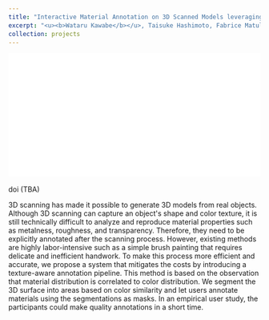 ```yaml
---
title: "Interactive Material Annotation on 3D Scanned Models leveraging Color-Material Correlation"
excerpt: "<u><b>Wataru Kawabe</b></u>, Taisuke Hashimoto, Fabrice Matulic, Takeo Igarashi, and Keita Higuchi<br/>SIGGRAPH ASIA, Technical Communications, 2023<br/>doi (TBA)<br/><img src='/images/tba.png' width=600>"
collection: projects
---
```


<img src='/images/tba.png'>

doi (TBA)

3D scanning has made it possible to generate 3D models from real objects. Although 3D scanning can capture an object's shape and color texture, it is still technically difficult to analyze and reproduce material properties such as metalness, roughness, and transparency. Therefore, they need to be explicitly annotated after the scanning process. However, existing methods are highly labor-intensive such as a simple brush painting that requires delicate and inefficient handwork. To make this process more efficient and accurate, we propose a system that mitigates the costs by introducing a texture-aware annotation pipeline. This method is based on the observation that material distribution is correlated to color distribution. We segment the 3D surface into areas based on color similarity and let users annotate materials using the segmentations as masks. In an empirical user study, the participants could make quality annotations in a short time.